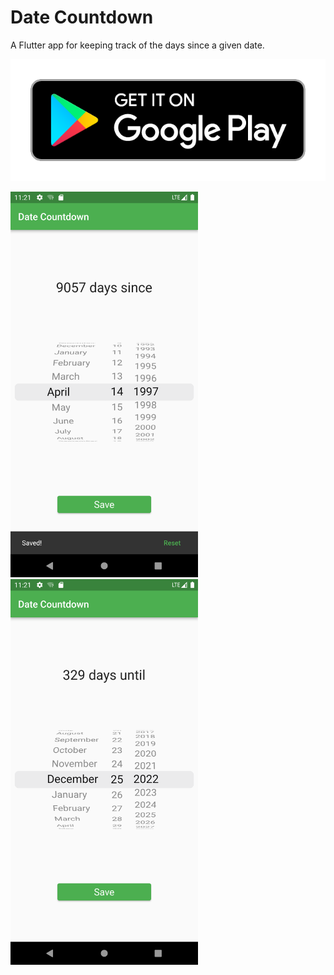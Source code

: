 # Date Countdown

A Flutter app for keeping track of the days since a given date.

[<img src="https://raw.githubusercontent.com/Decryptic/Decryptic/main/google_play_badge.png">](https://play.google.com/store/apps/details?id=net.gageswenson.date_countdown)

<img src="https://raw.githubusercontent.com/Decryptic/date_countdown/master/assets/screenshots/pixel_3a/days_since.png" width="300">
<img src="https://raw.githubusercontent.com/Decryptic/date_countdown/master/assets/screenshots/pixel_3a/days_until.png" width="300">
